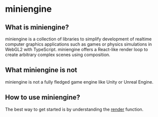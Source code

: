 # miniengine

## What is miniengine?

miniengine is a collection of libraries to simplify development of realtime computer graphics applications such as games or physics simulations in WebGL2 with TypeScript. miniengine offers a React-like render loop to create arbitrary complex scenes using composition.

## What miniengine is not

miniengine is not a fully fledged game engine like Unity or Unreal Engine.

## How to use miniengine?

The best way to get started is by understanding the [render](/functions/_miniengine_core.render.html) function.